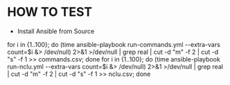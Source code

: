HOW TO TEST
===========

 * Install Ansible from Source

for i in {1..100}; do (time ansible-playbook run-commands.yml --extra-vars count=$i &> /dev/null) 2>&1 >/dev/null | grep real | cut -d "m" -f 2 | cut -d "s" -f 1 >> commands.csv; done
for i in {1..100}; do (time ansible-playbook run-nclu.yml --extra-vars count=$i &> /dev/null) 2>&1 >/dev/null | grep real | cut -d "m" -f 2 | cut -d "s" -f 1 >> nclu.csv; done

